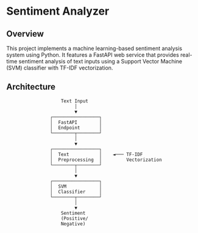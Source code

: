 # Sentiment Analyzer

## Overview
This project implements a machine learning-based sentiment analysis system using Python. It features a FastAPI web service that provides real-time sentiment analysis of text inputs using a Support Vector Machine (SVM) classifier with TF-IDF vectorization.

## Architecture

```text
                    Text Input
                         │
                         ▼
                ┌─────────────────┐
                │  FastAPI        │
                │  Endpoint       │
                └────────┬────────┘
                         │
                         ▼
                ┌─────────────────┐
                │  Text           │    ◄─── TF-IDF
                │  Preprocessing  │         Vectorization
                └────────┬────────┘
                         │
                         ▼
                ┌─────────────────┐
                │  SVM            │
                │  Classifier     │
                └────────┬────────┘
                         │
                         ▼
                    Sentiment
                    (Positive/
                    Negative)
